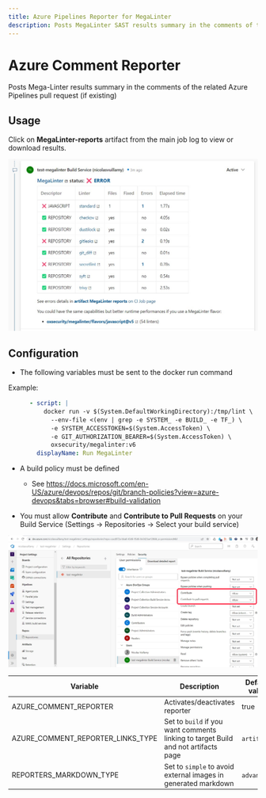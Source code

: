 ```yaml
---
title: Azure Pipelines Reporter for MegaLinter
description: Posts MegaLinter SAST results summary in the comments of the related Azure Pipelines pull request (if existing)
---
```

<!-- markdownlint-disable MD013 MD033 MD041 -->
# Azure Comment Reporter

Posts Mega-Linter results summary in the comments of the related Azure Pipelines pull request (if existing)

## Usage

Click on **MegaLinter-reports** artifact from the main job log to view or download results.

![Screenshot](../assets/images/AzureCommentReporter.jpg)

## Configuration

- The following variables must be sent to the docker run command

Example:

```yaml
      - script: |
          docker run -v $(System.DefaultWorkingDirectory):/tmp/lint \
            --env-file <(env | grep -e SYSTEM_ -e BUILD_ -e TF_) \
            -e SYSTEM_ACCESSTOKEN=$(System.AccessToken) \
            -e GIT_AUTHORIZATION_BEARER=$(System.AccessToken) \
            oxsecurity/megalinter:v6
        displayName: Run MegaLinter
```

- A build policy must be defined

  - See <https://docs.microsoft.com/en-US/azure/devops/repos/git/branch-policies?view=azure-devops&tabs=browser#build-validation>

- You must allow **Contribute** and **Contribute to Pull Requests** on your Build Service (Settings -> Repositories -> Select your build service)

![Screenshot](../assets/images/AzureReporterConfigContribute.jpg)

| Variable                          | Description                                                                        | Default value |
|-----------------------------------|------------------------------------------------------------------------------------|---------------|
| AZURE_COMMENT_REPORTER            | Activates/deactivates reporter                                                     | true          |
| AZURE_COMMENT_REPORTER_LINKS_TYPE | Set to `build` if you want comments linking to target Build and not artifacts page | `artifacts`   |
| REPORTERS_MARKDOWN_TYPE           | Set to `simple` to avoid external images in generated markdown                     | `advanced`    |